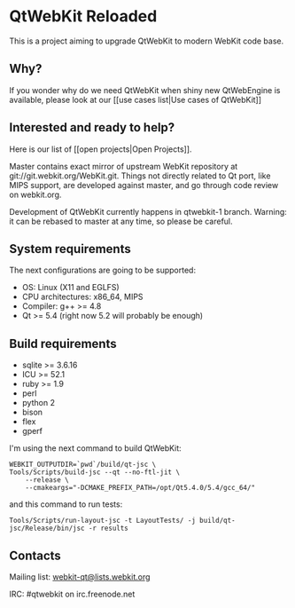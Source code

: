 # QtWebKit Reloaded

This is a project aiming to upgrade QtWebKit to modern WebKit code base.

## Why?

If you wonder why do we need QtWebKit when shiny new QtWebEngine is available, please look at our [[use cases list|Use cases of QtWebKit]]

## Interested and ready to help?

Here is our list of [[open projects|Open Projects]].

Master contains exact mirror of upstream WebKit repository at git://git.webkit.org/WebKit.git. Things not directly related to Qt port, like MIPS support, are developed against master, and go through code review on webkit.org.

Development of QtWebKit currently happens in qtwebkit-1 branch. Warning: it can be rebased to master at any time, so please be careful.

## System requirements

The next configurations are going to be supported:

* OS: Linux (X11 and EGLFS)
* CPU architectures: x86_64, MIPS
* Compiler: g++ >= 4.8
* Qt >= 5.4 (right now 5.2 will probably be enough)

## Build requirements

* sqlite >= 3.6.16
* ICU >= 52.1
* ruby >= 1.9
* perl
* python 2
* bison
* flex
* gperf

I'm using the next command to build QtWebKit:

    WEBKIT_OUTPUTDIR=`pwd`/build/qt-jsc \
    Tools/Scripts/build-jsc --qt --no-ftl-jit \
        --release \
        --cmakeargs="-DCMAKE_PREFIX_PATH=/opt/Qt5.4.0/5.4/gcc_64/"

and this command to run tests:

    Tools/Scripts/run-layout-jsc -t LayoutTests/ -j build/qt-jsc/Release/bin/jsc -r results

## Contacts
Mailing list: webkit-qt@lists.webkit.org

IRC: #qtwebkit on irc.freenode.net
